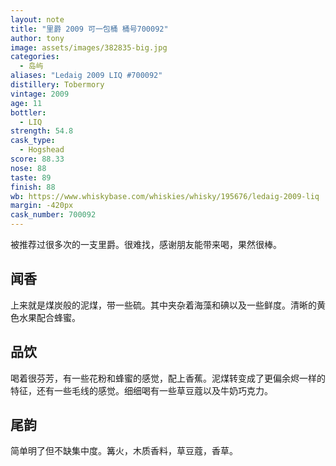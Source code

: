 ```yaml
---
layout: note
title: "里爵 2009 可一包桶 桶号700092"
author: tony
image: assets/images/382835-big.jpg
categories:
  - 岛屿
aliases: "Ledaig 2009 LIQ #700092"
distillery: Tobermory
vintage: 2009
age: 11
bottler:
  - LIQ
strength: 54.8
cask_type:
  - Hogshead
score: 88.33
nose: 88
taste: 89
finish: 88
wb: https://www.whiskybase.com/whiskies/whisky/195676/ledaig-2009-liq
margin: -420px
cask_number: 700092
---
```

被推荐过很多次的一支里爵。很难找，感谢朋友能带来喝，果然很棒。

## 闻香
上来就是煤炭般的泥煤，带一些硫。其中夹杂着海藻和碘以及一些鲜度。清晰的黄色水果配合蜂蜜。

## 品饮
喝着很芬芳，有一些花粉和蜂蜜的感觉，配上香蕉。泥煤转变成了更偏余烬一样的特征，还有一些毛线的感觉。细细喝有一些草豆蔻以及牛奶巧克力。

## 尾韵
简单明了但不缺集中度。篝火，木质香料，草豆蔻，香草。
